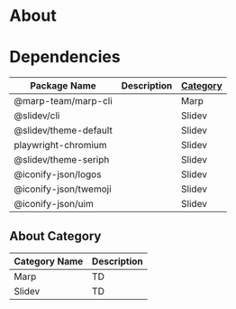 # About

# Dependencies

| Package Name          | Description | [Category](#about-category) |
|-----------------------|-------------|-----------------------------|
| @marp-team/marp-cli   |             | Marp                        |
| @slidev/cli           |             | Slidev                      |
| @slidev/theme-default |             | Slidev                      |
| playwright-chromium   |             | Slidev                      |
| @slidev/theme-seriph  |             | Slidev                      |
| @iconify-json/logos   |             | Slidev                      |
| @iconify-json/twemoji |             | Slidev                      |
| @iconify-json/uim     |             | Slidev                      |

## About Category

| Category Name | Description |
|---------------|-------------|
| Marp          | TD          |
| Slidev        | TD          |
